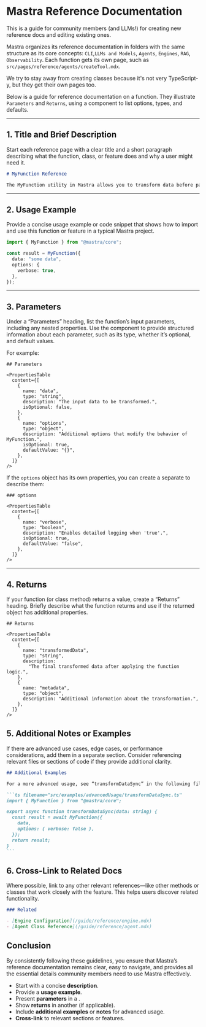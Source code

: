 # Mastra Reference Documentation

This is a guide for community members (and LLMs!) for creating new reference docs and editing existing ones.

Mastra organizes its reference documentation in folders with the same structure as its core concepts: `CLI`,`LLMs and Models`, `Agents`, `Engines`, `RAG`, `Observability`. Each function gets its own page, such as `src/pages/reference/agents/createTool.mdx`.

We try to stay away from creating classes because it's not very TypeScript-y, but they get their own pages too.

Below is a guide for reference documentation on a function. They illustrate `Parameters` and `Returns`, using a <PropertiesTable> component to list options, types, and defaults.

---

## 1. Title and Brief Description

Start each reference page with a clear title and a short paragraph describing what the function, class, or feature does and why a user might need it.

```markdown
# MyFunction Reference

The MyFunction utility in Mastra allows you to transform data before passing it to the engine.
```

---

## 2. Usage Example

Provide a concise usage example or code snippet that shows how to import and use this function or feature in a typical Mastra project.

```typescript
import { MyFunction } from "@mastra/core";

const result = MyFunction({
  data: "some data",
  options: {
    verbose: true,
  },
});
```

---

## 3. Parameters

Under a “Parameters” heading, list the function’s input parameters, including any nested properties. Use the <PropertiesTable> component to provide structured information about each parameter, such as its type, whether it’s optional, and default values.

For example:

```mdx
## Parameters

<PropertiesTable
  content={[
    {
      name: "data",
      type: "string",
      description: "The input data to be transformed.",
      isOptional: false,
    },
    {
      name: "options",
      type: "object",
      description: "Additional options that modify the behavior of MyFunction.",
      isOptional: true,
      defaultValue: "{}",
    },
  ]}
/>
```

If the `options` object has its own properties, you can create a separate <PropertiesTable> to describe them:

```mdx
### options

<PropertiesTable
  content={[
    {
      name: "verbose",
      type: "boolean",
      description: "Enables detailed logging when 'true'.",
      isOptional: true,
      defaultValue: "false",
    },
  ]}
/>
```

---

## 4. Returns

If your function (or class method) returns a value, create a “Returns” heading. Briefly describe what the function returns and use <PropertiesTable> if the returned object has additional properties.

```mdx
## Returns

<PropertiesTable
  content={[
    {
      name: "transformedData",
      type: "string",
      description:
        "The final transformed data after applying the function logic.",
    },
    {
      name: "metadata",
      type: "object",
      description: "Additional information about the transformation.",
    },
  ]}
/>
```

## 5. Additional Notes or Examples

If there are advanced use cases, edge cases, or performance considerations, add them in a separate section. Consider referencing relevant files or sections of code if they provide additional clarity.

````markdown
## Additional Examples

For a more advanced usage, see “transformDataSync” in the following file:

```ts filename="src/examples/advancedUsage/transformDataSync.ts"
import { MyFunction } from "@mastra/core";

export async function transformDataSync(data: string) {
  const result = await MyFunction({
    data,
    options: { verbose: false },
  });
  return result;
}
```
````

## 6. Cross-Link to Related Docs

Where possible, link to any other relevant references—like other methods or classes that work closely with the feature. This helps users discover related functionality.

```markdown
### Related

- [Engine Configuration](/guide/reference/engine.mdx)
- [Agent Class Reference](/guide/reference/agent.mdx)
```

## Conclusion

By consistently following these guidelines, you ensure that Mastra’s reference documentation remains clear, easy to navigate, and provides all the essential details community members need to use Mastra effectively.

- Start with a concise **description**.
- Provide a **usage example**.
- Present **parameters** in a <PropertiesTable>.
- Show **returns** in another <PropertiesTable> (if applicable).
- Include **additional examples** or **notes** for advanced usage.
- **Cross-link** to relevant sections or features.
